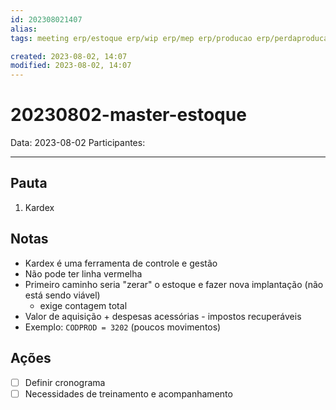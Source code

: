 ```yaml
---
id: 202308021407
alias: 
tags: meeting erp/estoque erp/wip erp/mep erp/producao erp/perdaproducao 

created: 2023-08-02, 14:07
modified: 2023-08-02, 14:07
---
```

# 20230802-master-estoque

Data: 2023-08-02
Participantes:

---

## Pauta

1. Kardex

## Notas

- Kardex é uma ferramenta de controle e gestão
- Não pode ter linha vermelha
- Primeiro caminho seria "zerar" o estoque e fazer nova implantação (não está sendo viável)
	- exige contagem total
- Valor de aquisição + despesas acessórias - impostos recuperáveis
- Exemplo: `CODPROD = 3202` (poucos movimentos)

## Ações

- [ ] Definir cronograma
- [ ] Necessidades de treinamento e acompanhamento